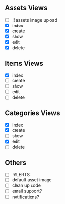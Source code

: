 ## Assets Views

- [ ] !! assets image upload
- [x] index
- [x] create
- [x] show
- [x] edit
- [x] delete

## Items Views

- [x] index
- [ ] create
- [ ] show
- [ ] edit
- [ ] delete

## Categories Views

- [x] index
- [x] create
- [ ] show
- [x] edit
- [ ] delete

## Others

- [ ] !ALERTS
- [ ] default asset image
- [ ] clean up code
- [ ] email support?
- [ ] notifications?
